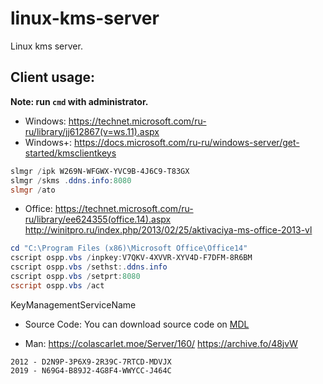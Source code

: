 # linux-kms-server
Linux kms server.

## Client usage:

**Note: run `cmd` with administrator.**

- Windows: https://technet.microsoft.com/ru-ru/library/jj612867(v=ws.11).aspx
- Windows+: https://docs.microsoft.com/ru-ru/windows-server/get-started/kmsclientkeys
```powershell
slmgr /ipk W269N-WFGWX-YVC9B-4J6C9-T83GX
slmgr /skms .ddns.info:8080
slmgr /ato
```

- Office: https://technet.microsoft.com/ru-ru/library/ee624355(office.14).aspx
http://winitpro.ru/index.php/2013/02/25/aktivaciya-ms-office-2013-vl
```powershell
cd "C:\Program Files (x86)\Microsoft Office\Office14"
cscript ospp.vbs /inpkey:V7QKV-4XVVR-XYV4D-F7DFM-8R6BM
cscript ospp.vbs /sethst:.ddns.info
cscript ospp.vbs /setprt:8080
cscript ospp.vbs /act
```
KeyManagementServiceName

- Source Code:
You can download source code on [MDL](https://forums.mydigitallife.info/threads/50234-Emulated-KMS-Servers-on-non-Windows-platforms)

- Man:
https://colascarlet.moe/Server/160/
https://archive.fo/48jvW

```
2012 - D2N9P-3P6X9-2R39C-7RTCD-MDVJX
2019 - N69G4-B89J2-4G8F4-WWYCC-J464C
